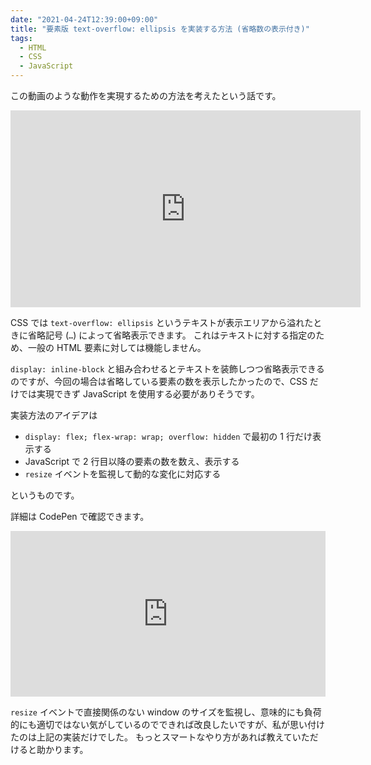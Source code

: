 ```yaml
---
date: "2021-04-24T12:39:00+09:00"
title: "要素版 text-overflow: ellipsis を実装する方法 (省略数の表示付き)"
tags:
  - HTML
  - CSS
  - JavaScript
---
```


この動画のような動作を実現するための方法を考えたという話です。

<iframe width="560" height="315" src="https://www.youtube.com/embed/jY0zEMXyLXs" title="YouTube video player" frameborder="0" allow="accelerometer; autoplay; clipboard-write; encrypted-media; gyroscope; picture-in-picture" allowfullscreen></iframe>

CSS では `text-overflow: ellipsis` というテキストが表示エリアから溢れたときに省略記号 (`…`) によって省略表示できます。
これはテキストに対する指定のため、一般の HTML 要素に対しては機能しません。

`display: inline-block` と組み合わせるとテキストを装飾しつつ省略表示できるのですが、今回の場合は省略している要素の数を表示したかったので、CSS だけでは実現できず JavaScript を使用する必要がありそうです。

実装方法のアイデアは

- `display: flex; flex-wrap: wrap; overflow: hidden` で最初の 1 行だけ表示する
- JavaScript で 2 行目以降の要素の数を数え、表示する
- `resize` イベントを監視して動的な変化に対応する

というものです。

詳細は CodePen で確認できます。

<iframe height="265" style="width: 100%;" scrolling="no" title="要素版 text-overflow: ellipsis" src="https://codepen.io/koharakazuya/embed/poRGzYg?height=265&theme-id=light&default-tab=js,result" frameborder="no" loading="lazy" allowtransparency="true" allowfullscreen="true">
  See the Pen <a href='https://codepen.io/koharakazuya/pen/poRGzYg'>要素版 text-overflow: ellipsis</a> by KoharaKazuya
  (<a href='https://codepen.io/koharakazuya'>@koharakazuya</a>) on <a href='https://codepen.io'>CodePen</a>.
</iframe>

`resize` イベントで直接関係のない window のサイズを監視し、意味的にも負荷的にも適切ではない気がしているのでできれば改良したいですが、私が思い付けたのは上記の実装だけでした。
もっとスマートなやり方があれば教えていただけると助かります。
